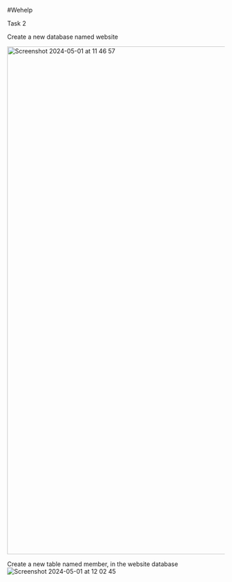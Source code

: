 #Wehelp 

Task 2 

Create a new database named website

<img width="1174" alt="Screenshot 2024-05-01 at 11 46 57" src="https://github.com/twkclaire/WeHelpProjects/assets/163644958/6bbe2461-d1ad-42ea-8903-973e5cf00e3d">

Create a new table named member, in the website database
![Screenshot 2024-05-01 at 12 02 45](https://github.com/twkclaire/WeHelpProjects/assets/163644958/e95f45b2-ffe3-4231-b2d0-d9b682124766)
